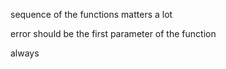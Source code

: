 sequence of the functions matters a lot

error should be the first parameter of the function


always 